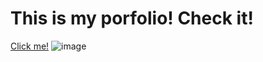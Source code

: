 # This is my porfolio! Check it!
[Click me!](https://himabitoo.github.io/portfolio/)
![image](https://user-images.githubusercontent.com/94416199/228556800-082ec8b1-eed0-4de4-86d0-06011295c459.png)
